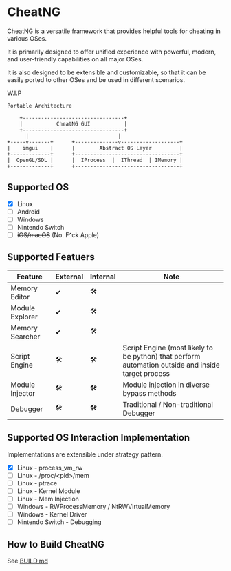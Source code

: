 # CheatNG

CheatNG is a versatile framework that provides helpful tools for cheating in various OSes.

It is primarily designed to offer unified experience with powerful, modern, and user-friendly capabilities on all major OSes.

It is also designed to be extensible and customizable, so that it can be easily ported to other OSes and be used in different scenarios.

W.I.P

```
Portable Architecture

    +---------------------------------+
    |           CheatNG GUI           |
    +---------------------------------+
      |                             |                    
+-----v-------+      +--------------v-------------------+
|    imgui    |      |        Abstract OS Layer         |
+-------------+      +----------------------------------+
|  OpenGL/SDL |      |  IProcess  |  IThread  | IMemory |
+-------------+      +----------------------------------+
```

## Supported OS

- [x] Linux
- [ ] Android
- [ ] Windows
- [ ] Nintendo Switch
- [ ] ~~iOS/macOS~~ (No. F^ck Apple)

## Supported Featuers

| Feature | External | Internal | Note |
| ------- | -------- | -------- | -------- |
| Memory Editor | ✔ | 🛠️ |  |
| Module Explorer | ✔ | 🛠️ | |
| Memory Searcher | ✔ | 🛠️ | |
| Script Engine | 🛠️ | 🛠️ | Script Engine (most likely to be python) that perform automation outside and inside target process |
| Module Injector | 🛠️ | 🛠️ | Module injection in diverse bypass methods |
| Debugger | 🛠️ | 🛠️ | Traditional / Non-traditional Debugger |

## Supported OS Interaction Implementation

Implementations are extensible under strategy pattern.

- [x] Linux - process_vm_rw
- [ ] Linux - /proc/\<pid\>/mem
- [ ] Linux - ptrace
- [ ] Linux - Kernel Module
- [ ] Linux - Mem Injection
- [ ] Windows - RWProcessMemory / NtRWVirtualMemory
- [ ] Windows - Kernel Driver
- [ ] Nintendo Switch - Debugging

## How to Build CheatNG

See [BUILD.md](BUILD.md)
